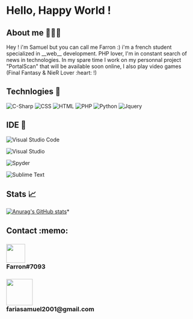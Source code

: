 <p align="center">
  <h1>Hello, Happy World !</h1>
</p>

<h2>About me 👨🏻‍🎓</h2>
Hey ! i'm Samuel but you can call me Farron :) i'm a french student specialized in __web__ development. PHP lover, I'm in constant search of news in technologies. In my spare time I work on my personnal project "PortalScan" that will be available soon online, I also play video games (Final Fantasy & NieR Lover :heart: !)

<h2> Technlogies 🔧</h2>
<div>
  <img alt="C-Sharp" src="https://img.shields.io/badge/c%23-%23239120.svg?style=for-the-badge&logo=c-sharp&logoColor=white"/>
  <img alt="CSS" src="https://img.shields.io/badge/css3-%231572B6.svg?style=for-the-badge&logo=css3&logoColor=white"/>
  <img alt="HTML" src="https://img.shields.io/badge/html5-%23E34F26.svg?style=for-the-badge&logo=html5&logoColor=white"/>
  <img alt="PHP" src="https://img.shields.io/badge/php-%23777BB4.svg?style=for-the-badge&logo=php&logoColor=white"/>
  <img alt="Python" src="https://img.shields.io/badge/python-3670A0?style=for-the-badge&logo=python&logoColor=ffdd54"/>
  <img alt="Jquery" src="https://img.shields.io/badge/jquery-%230769AD.svg?style=for-the-badge&logo=jquery&logoColor=white"/>
</div>

<h2>IDE 🔧</h2>
<div>
  
  ![Visual Studio Code](https://img.shields.io/badge/Visual%20Studio%20Code-0078d7.svg?style=for-the-badge&logo=visual-studio-code&logoColor=white)
  
  ![Visual Studio](https://img.shields.io/badge/Visual%20Studio-5C2D91.svg?style=for-the-badge&logo=visual-studio&logoColor=white)
  
  ![Spyder](https://img.shields.io/badge/Spyder-838485?style=for-the-badge&logo=spyder%20ide&logoColor=maroon)
  
  ![Sublime Text](https://img.shields.io/badge/sublime_text-%23575757.svg?style=for-the-badge&logo=sublime-text&logoColor=important)
</div>

<h2>Stats 📈</h2>

[![Anurag's GitHub stats](https://github-readme-stats.vercel.app/api?username=5Farron&count_private=true&show_icons=true&theme=tokyonight&include_all_commits=true)](https://github.com/5Farron/github-readme-stats)*

<h2> Contact :memo:</h2>
<h3><img height="50" src="https://logo-marque.com/wp-content/uploads/2020/12/Discord-Logo.png"><br><b>Farron#7093</b></h3>
<h3><img height="70" src="https://creazilla-store.fra1.digitaloceanspaces.com/emojis/58700/e-mail-emoji-clipart-xl.png"><br><b>fariasamuel2001@gmail.com</b></h3>

